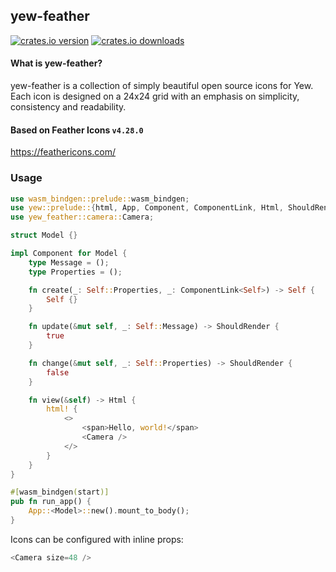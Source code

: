 ## yew-feather

[![crates.io version](https://img.shields.io/crates/v/yew-feather.svg?style=flat-square)](https://crates.io/crates/yew-feather)
[![crates.io downloads](https://img.shields.io/crates/d/yew-feather.svg?style=flat-square)](https://crates.io/crates/yew-feather)

#### What is yew-feather?

yew-feather is a collection of simply beautiful open source icons for Yew. Each icon is designed on a 24x24 grid with an emphasis on simplicity, consistency and readability.

#### Based on Feather Icons `v4.28.0`

https://feathericons.com/

### Usage

```rust
use wasm_bindgen::prelude::wasm_bindgen;
use yew::prelude::{html, App, Component, ComponentLink, Html, ShouldRender};
use yew_feather::camera::Camera;

struct Model {}

impl Component for Model {
    type Message = ();
    type Properties = ();

    fn create(_: Self::Properties, _: ComponentLink<Self>) -> Self {
        Self {}
    }

    fn update(&mut self, _: Self::Message) -> ShouldRender {
        true
    }

    fn change(&mut self, _: Self::Properties) -> ShouldRender {
        false
    }

    fn view(&self) -> Html {
        html! {
            <>
                <span>Hello, world!</span>
                <Camera />
            </>
        }
    }
}

#[wasm_bindgen(start)]
pub fn run_app() {
    App::<Model>::new().mount_to_body();
}
```

Icons can be configured with inline props:

```rust
<Camera size=48 />
```
